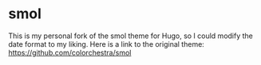 # smol

This is my personal fork of the smol theme for Hugo, so I could modify the date format to my liking.
Here is a link to the original theme: https://github.com/colorchestra/smol
